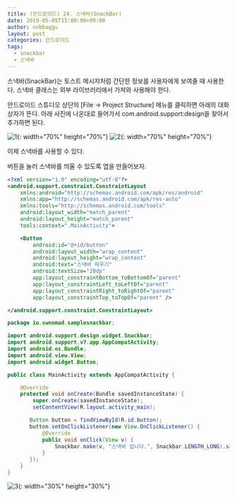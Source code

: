 ```yaml
---
title: (안드로이드) 24. 스낵바(SnackBar)
date: 2019-05-05T15:00:00+09:00
author: nobbaggu
layout: post
categories: 안드로이드
tags:
  - snackbar
  - 스낵바
---
```


스낵바(SnackBar)는 토스트 메시지처럼 간단한 정보를 사용자에게 보여줄 때 사용한다. 스낵바 클래스는 외부 라이브러리에서 가져와 사용해야 한다.

안드로이드 스튜디오 상단의 [File -> Project Structure] 메뉴를 클릭하면 아래의 대화상자가 뜬다. 아래 사진에 나온대로 들어가서 com.android.support:design을 찾아서 추가하면 된다.

![1](https://nobbaggu.github.io/images/android/24/1.png){: width="70%" height="70%"}
![2](https://nobbaggu.github.io/images/android/24/2.png){: width="70%" height="70%"}

이제 스낵바를 사용할 수 있다.

버튼을 눌러 스낵바를 띄울 수 있도록 앱을 만들어보자.

~~~ xml
<?xml version="1.0" encoding="utf-8"?>
<android.support.constraint.ConstraintLayout
    xmlns:android="http://schemas.android.com/apk/res/android"
    xmlns:app="http://schemas.android.com/apk/res-auto"
    xmlns:tools="http://schemas.android.com/tools"
    android:layout_width="match_parent"
    android:layout_height="match_parent"
    tools:context=".MainActivity">

    <Button
        android:id="@+id/button"
        android:layout_width="wrap_content"
        android:layout_height="wrap_content"
        android:text="스낵바 띄우기"
        android:textSize="20dp"
        app:layout_constraintBottom_toBottomOf="parent"
        app:layout_constraintLeft_toLeftOf="parent"
        app:layout_constraintRight_toRightOf="parent"
        app:layout_constraintTop_toTopOf="parent" />

</android.support.constraint.ConstraintLayout>
~~~

~~~ java
package io.swnomad.samplesnackbar;

import android.support.design.widget.Snackbar;
import android.support.v7.app.AppCompatActivity;
import android.os.Bundle;
import android.view.View;
import android.widget.Button;

public class MainActivity extends AppCompatActivity {

    @Override
    protected void onCreate(Bundle savedInstanceState) {
        super.onCreate(savedInstanceState);
        setContentView(R.layout.activity_main);

       Button button = findViewById(R.id.button);
       button.setOnClickListener(new View.OnClickListener() {
           @Override
           public void onClick(View v) {
               Snackbar.make(v, "스낵바 입니다.", Snackbar.LENGTH_LONG).show();
           }
       });
    }
}
~~~

![3](https://nobbaggu.github.io/images/android/24/3.jpg){: width="30%" height="30%"}